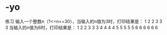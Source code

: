 # -yo
练习
输入一个整数n（1<=n<=30），当输入的n值为3时，打印结果是：
1 
2 2
3 3 3
当输入的n值为6时，打印结果是：
1
2 2
3 3 3
4 4 4 4
5 5 5 5 5
6 6 6 6 6 6 
